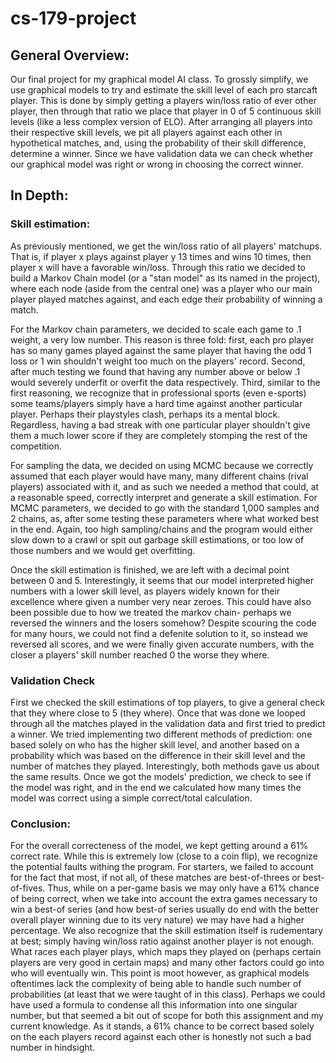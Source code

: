 # cs-179-project

## General Overview:
Our final project for my graphical model AI class. To grossly simplify, we use graphical models to try and estimate
the skill level of each pro starcaft player. This is done by simply getting a players win/loss ratio of ever other player, 
then through that ratio we place that player in 0 of 5 continuous skill levels (like a less complex version of ELO).
After arranging all players into their respective skill levels, we pit all players against each other in hypothetical
matches, and, using the probability of their skill difference, determine a winner. Since we have validation data we can
check whether our graphical model was right or wrong in choosing the correct winner.

## In Depth:

### Skill estimation:
As previously mentioned, we get the win/loss ratio of all players' matchups. That is, if player x plays against player y 13 times
and wins 10 times, then player x will have a favorable win/loss. Through this ratio we decided to build a Markov Chain model (or a "stan model" as its named in the project),
where each node (aside from the central one) was a player who our main player played matches against, and each edge their probability of winning a match.

For the Markov chain parameters, we decided to scale each game to .1 weight, a very low number. This reason is three fold: first, each pro player has so many games played
against the same player that having the odd 1 loss or 1 win shouldn't weight too much on the players' record. Second, after much testing we found that having any number above
or below .1 would severely underfit or overfit the data respectively. Third, similar to the first reasoning, we recognize that in professional sports (even e-sports)
some teams/players simply have a hard time against another particular player. Perhaps their playstyles clash, perhaps its a mental block. Regardless, having a bad streak
with one particular player shouldn't give them a much lower score if they are completely stomping the rest of the competition.


For sampling the data, we decided on using MCMC because we correctly assumed that each player would have many, many different chains (rival players)
associated with it, and as such we needed a method that could, at a reasonable speed, correctly interpret and generate a skill estimation.
For MCMC parameters, we decided to go with the standard 1,000 samples and 2 chains, as, after some testing these parameters where what worked best in the end.
Again, too high sampling/chains and the program would either slow down to a crawl or spit out garbage skill estimations, or too low of those numbers and we
would get overfitting.

Once the skill estimation is finished, we are left with a decimal point between 0 and 5. Interestingly, it seems that our model interpreted higher 
numbers with a lower skill level, as players widely known for their excellence where given a number very near zeroes. This could have also been 
possible due to how we treated the markov chain- perhaps we reversed the winners and the losers somehow? Despite scouring the code for many hours,
we could not find a defenite solution to it, so instead we reversed all scores, and we were finally given accurate numbers, with the closer a players'
skill number reached 0 the worse they where.

### Validation Check
First we checked the skill estimations of top players, to give a general check that they where close to 5 (they where). Once that was done we looped through all
the matches played in the validation data and first tried to predict a winner. We tried implementing two different methods of prediction: one based solely on who
has the higher skill level, and another based on a probability which was based on the difference in their skill level and the number of matches they played. 
Interestingly, both methods gave us about the same results. Once we got the models' prediction, we check to see if the model was right, and in the end we 
calculated how many times the model was correct using a simple correct/total calculation.

### Conclusion:
For the overall correcteness of the model, we kept getting around a 61% correct rate. While this is extremely low (close to a coin flip), we recognize the potential
faults withing the program. For starters, we failed to account for the fact that most, if not all, of these matches are best-of-threes or best-of-fives. Thus, while on
a per-game basis we may only have a 61% chance of being correct, when we take into account the extra games necessary to win a best-of series (and how best-of series usually
do end with the better overall player winning due to its very nature) we may have had a higher percentage. We also recognize that the skill estimation itself is rudementary
at best; simply having win/loss ratio against another player is not enough. What races each player plays, which maps they played on (perhaps certain players are very good
in certain maps) and many other factors could go into who will eventually win. This point is moot however, as graphical models oftentimes lack the complexity of being able 
to handle such number of probabilities (at least that we were taught of in this class). Perhaps we could have used a formula to condense all this information into one 
singular number, but that seemed a bit out of scope for both this assignment and my current knowledge. As it stands, a 61% chance to be correct based solely on the each
players record against each other is honestly not such a bad number in hindsight. 

